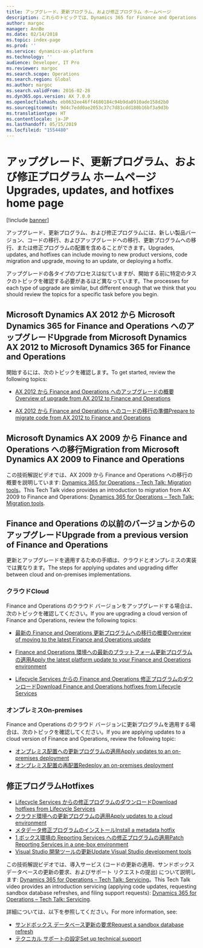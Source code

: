 ```yaml
---
title: アップグレード、更新プログラム、および修正プログラム ホームページ
description: これらのトピックでは、Dynamics 365 for Finance and Operations の環境およびデータのアップグレード、更新、および修正プログラムの適用のためのプロセスについて説明します。
author: margoc
manager: AnnBe
ms.date: 02/14/2018
ms.topic: index-page
ms.prod: ''
ms.service: dynamics-ax-platform
ms.technology: ''
audience: Developer, IT Pro
ms.reviewer: margoc
ms.search.scope: Operations
ms.search.region: Global
ms.author: margoc
ms.search.validFrom: 2016-02-28
ms.dyn365.ops.version: AX 7.0.0
ms.openlocfilehash: eb0632ee46ff4680184c94b9da0910ade158d2b0
ms.sourcegitcommit: 9d4c7edd0ae2053c37c7d81cdd180b16bf3a9d3b
ms.translationtype: HT
ms.contentlocale: ja-JP
ms.lasthandoff: 05/15/2019
ms.locfileid: "1554480"
---
```

# <a name="upgrades-updates-and-hotfixes-home-page"></a><span data-ttu-id="4e494-103">アップグレード、更新プログラム、および修正プログラム ホームページ</span><span class="sxs-lookup"><span data-stu-id="4e494-103">Upgrades, updates, and hotfixes home page</span></span>

[!include [banner](../includes/banner.md)]

<span data-ttu-id="4e494-104">アップグレード、更新プログラム、および修正プログラムには、新しい製品バージョン、コードの移行、およびアップグレードへの移行、更新プログラムへの移行、または修正プログラムの配置を含めることができます。</span><span class="sxs-lookup"><span data-stu-id="4e494-104">Upgrades, updates, and hotfixes can include moving to new product versions, code migration and upgrade, moving to an update, or deploying a hotfix.</span></span> 

<span data-ttu-id="4e494-105">アップグレードの各タイプのプロセスは似ていますが、開始する前に特定のタスクのトピックを確認する必要があるほど異なっています。</span><span class="sxs-lookup"><span data-stu-id="4e494-105">The processes for each type of upgrade are similar, but different enough that we think that you should review the topics for a specific task before you begin.</span></span>

## <a name="upgrade-from-microsoft-dynamics-ax-2012-to-microsoft-dynamics-365-for-finance-and-operations"></a><span data-ttu-id="4e494-106">Microsoft Dynamics AX 2012 から Microsoft Dynamics 365 for Finance and Operations へのアップグレード</span><span class="sxs-lookup"><span data-stu-id="4e494-106">Upgrade from Microsoft Dynamics AX 2012 to Microsoft Dynamics 365 for Finance and Operations</span></span>

<span data-ttu-id="4e494-107">開始するには、次のトピックを確認します。</span><span class="sxs-lookup"><span data-stu-id="4e494-107">To get started, review the following topics:</span></span>

- [<span data-ttu-id="4e494-108">AX 2012 から Finance and Operations へのアップグレードの概要</span><span class="sxs-lookup"><span data-stu-id="4e494-108">Overview of upgrade from AX 2012 to Finance and Operations</span></span>](upgrade-overview-2012.md)

- [<span data-ttu-id="4e494-109">AX 2012 から Finance and Operations へのコードの移行の準備</span><span class="sxs-lookup"><span data-stu-id="4e494-109">Prepare to migrate code from AX 2012 to Finance and Operations</span></span>](prepare-migration.md)

## <a name="migration-from-microsoft-dynamics-ax-2009-to-finance-and-operations"></a><span data-ttu-id="4e494-110">Microsoft Dynamics AX 2009 から Finance and Operations への移行</span><span class="sxs-lookup"><span data-stu-id="4e494-110">Migration from Microsoft Dynamics AX 2009 to Finance and Operations</span></span>
<span data-ttu-id="4e494-111">この技術解説ビデオでは、AX 2009 から Finance and Operations への移行の概要を説明しています: [Dynamics 365 for Operations – Tech Talk: Migration tools](https://www.youtube.com/watch?v=kdQ58arACP4)。</span><span class="sxs-lookup"><span data-stu-id="4e494-111">This Tech Talk video provides an introduction to migration from AX 2009 to Finance and Operations: [Dynamics 365 for Operations – Tech Talk: Migration tools](https://www.youtube.com/watch?v=kdQ58arACP4).</span></span>

## <a name="upgrade-from-a-previous-version-of-finance-and-operations"></a><span data-ttu-id="4e494-112">Finance and Operations の以前のバージョンからのアップグレード</span><span class="sxs-lookup"><span data-stu-id="4e494-112">Upgrade from a previous version of Finance and Operations</span></span>

<span data-ttu-id="4e494-113">更新とアップグレードを適用するための手順は、クラウドとオンプレミスの実装では異なります。</span><span class="sxs-lookup"><span data-stu-id="4e494-113">The steps for applying updates and upgrading differ between cloud and on-premises implementations.</span></span> 

### <a name="cloud"></a><span data-ttu-id="4e494-114">クラウド</span><span class="sxs-lookup"><span data-stu-id="4e494-114">Cloud</span></span>
<span data-ttu-id="4e494-115">Finance and Operations のクラウド バージョンをアップグレードする場合は、次のトピックを確認してください。</span><span class="sxs-lookup"><span data-stu-id="4e494-115">If you are upgrading a cloud version of Finance and Operations, review the following topics:</span></span>

- [<span data-ttu-id="4e494-116">最新の Finance and Operations 更新プログラムへの移行の概要</span><span class="sxs-lookup"><span data-stu-id="4e494-116">Overview of moving to the latest Finance and Operations update</span></span>](upgrade-latest-update.md)

- [<span data-ttu-id="4e494-117">Finance and Operations 環境への最新のプラットフォーム更新プログラムの適用</span><span class="sxs-lookup"><span data-stu-id="4e494-117">Apply the latest platform update to your Finance and Operations environment</span></span>](upgrade-latest-platform-update.md)

- [<span data-ttu-id="4e494-118">Lifecycle Services からの Finance and Operations 修正プログラムのダウンロード</span><span class="sxs-lookup"><span data-stu-id="4e494-118">Download Finance and Operations hotfixes from Lifecycle Services</span></span>](download-hotfix-lcs.md)


### <a name="on-premises"></a><span data-ttu-id="4e494-119">オンプレミス</span><span class="sxs-lookup"><span data-stu-id="4e494-119">On-premises</span></span>
<span data-ttu-id="4e494-120">Finance and Operations のクラウド バージョンに更新プログラムを適用する場合は、次のトピックを確認してください。</span><span class="sxs-lookup"><span data-stu-id="4e494-120">If you are applying updates to a cloud version of Finance and Operations, review the following topic:</span></span>

- [<span data-ttu-id="4e494-121">オンプレミス配置への更新プログラムの適用</span><span class="sxs-lookup"><span data-stu-id="4e494-121">Apply updates to an on-premises deployment</span></span>](../deployment/apply-updates-on-premises.md)
- [<span data-ttu-id="4e494-122">オンプレミス配置の再配置</span><span class="sxs-lookup"><span data-stu-id="4e494-122">Redeploy an on-premises deployment</span></span>](../deployment/redeploy-on-prem.md)

## <a name="hotfixes"></a><span data-ttu-id="4e494-123">修正プログラム</span><span class="sxs-lookup"><span data-stu-id="4e494-123">Hotfixes</span></span>

- [<span data-ttu-id="4e494-124">Lifecycle Services からの修正プログラムのダウンロード</span><span class="sxs-lookup"><span data-stu-id="4e494-124">Download hotfixes from Lifecycle Services</span></span>](download-hotfix-lcs.md)
- [<span data-ttu-id="4e494-125">クラウド環境への更新プログラムの適用</span><span class="sxs-lookup"><span data-stu-id="4e494-125">Apply updates to a cloud environment</span></span>](../deployment/apply-deployable-package-system.md)
- [<span data-ttu-id="4e494-126">メタデータ修正プログラムのインストール</span><span class="sxs-lookup"><span data-stu-id="4e494-126">Install a metadata hotfix</span></span>](install-metadata-hotfix-package.md)
- [<span data-ttu-id="4e494-127">1 ボックス環境の Reporting Services への修正プログラムの適用</span><span class="sxs-lookup"><span data-stu-id="4e494-127">Patch Reporting Services in a one-box environment</span></span>](patch-reporting-service-environment.md)
- [<span data-ttu-id="4e494-128">Visual Studio 開発ツールの更新</span><span class="sxs-lookup"><span data-stu-id="4e494-128">Update Visual Studio development tools</span></span>](../dev-tools/update-development-tools.md)

<span data-ttu-id="4e494-129">この技術解説ビデオでは、導入サービス (コードの更新の適用、サンドボックス データベースの更新の要求、およびサポート リクエストの提出) について説明します: [Dynamics 365 for Operations – Tech Talk: Servicing](https://www.youtube.com/watch?v=QkcdBI_ipTM)。</span><span class="sxs-lookup"><span data-stu-id="4e494-129">This Tech Talk video provides an introduction servicing (applying code updates, requesting sandbox database refreshes, and filing support requests): [Dynamics 365 for Operations – Tech Talk: Servicing](https://www.youtube.com/watch?v=QkcdBI_ipTM).</span></span>

 <span data-ttu-id="4e494-130">詳細については、以下を参照してください。</span><span class="sxs-lookup"><span data-stu-id="4e494-130">For more information, see:</span></span> 
- [<span data-ttu-id="4e494-131">サンドボックス データベース更新の要求</span><span class="sxs-lookup"><span data-stu-id="4e494-131">Request a sandbox database refresh</span></span>](../database/database-refresh.md)
- [<span data-ttu-id="4e494-132">テクニカル サポートの設定</span><span class="sxs-lookup"><span data-stu-id="4e494-132">Set up technical support</span></span>](../lifecycle-services/support-experience.md) 
